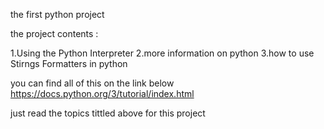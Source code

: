 the first python project 

the project contents :

1.Using the Python Interpreter
2.more information on python
3.how to use Stirngs Formatters in python

you can find all of this on the link below
https://docs.python.org/3/tutorial/index.html

just read the topics tittled above for this project